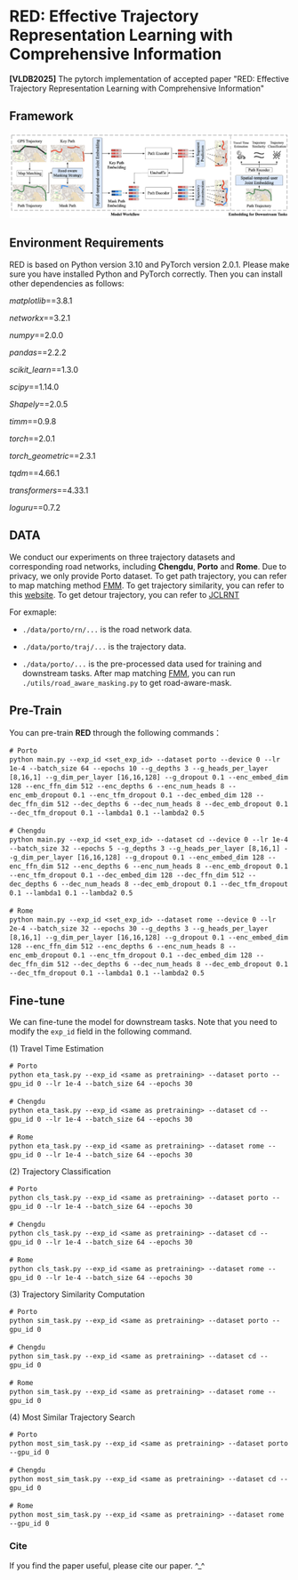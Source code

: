 # RED: Effective Trajectory Representation Learning with Comprehensive Information

**[VLDB2025]** The pytorch implementation of accepted paper "RED: Effective Trajectory Representation Learning with Comprehensive Information"

## Framework
<div align=center>
<img src="framework.png"/>
</div>

## Environment Requirements

RED is based on Python version 3.10 and PyTorch version 2.0.1. Please make sure you have installed Python and PyTorch correctly. Then you can install other dependencies as follows:

*matplotlib*==3.8.1

*networkx*==3.2.1

*numpy*==2.0.0

*pandas*==2.2.2

*scikit_learn*==1.3.0

*scipy*==1.14.0

*Shapely*==2.0.5

*timm*==0.9.8

*torch*==2.0.1

*torch_geometric*==2.3.1

*tqdm*==4.66.1

*transformers*==4.33.1

*loguru*==0.7.2



## DATA

We conduct our experiments on three trajectory datasets and corresponding road networks, including **Chengdu**, **Porto** and **Rome**. Due to privacy, we only provide Porto dataset. To get path trajectory, you can refer to map matching method [FMM](https://github.com/cyang-kth/fmm). To get trajectory similarity, you can refer to this [website](https://github.com/bguillouet/traj-dist). To get detour trajectory, you can refer to [JCLRNT](https://github.com/mzy94/JCLRNT)

For exmaple:

- `./data/porto/rn/...` is the road network data.

- `./data/porto/traj/...` is the trajectory data.

- `./data/porto/...` is the pre-processed data used for training and downstream tasks. After map matching [FMM](https://github.com/cyang-kth/fmm), you can run `./utils/road_aware_masking.py` to get road-aware-mask.

## Pre-Train

You can pre-train **RED** through the following commands：

```shell
# Porto
python main.py --exp_id <set_exp_id> --dataset porto --device 0 --lr 1e-4 --batch_size 64 --epochs 10 --g_depths 3 --g_heads_per_layer [8,16,1] --g_dim_per_layer [16,16,128] --g_dropout 0.1 --enc_embed_dim 128 --enc_ffn_dim 512 --enc_depths 6 --enc_num_heads 8 --enc_emb_dropout 0.1 --enc_tfm_dropout 0.1 --dec_embed_dim 128 --dec_ffn_dim 512 --dec_depths 6 --dec_num_heads 8 --dec_emb_dropout 0.1 --dec_tfm_dropout 0.1 --lambda1 0.1 --lambda2 0.5

# Chengdu 
python main.py --exp_id <set_exp_id> --dataset cd --device 0 --lr 1e-4 --batch_size 32 --epochs 5 --g_depths 3 --g_heads_per_layer [8,16,1] --g_dim_per_layer [16,16,128] --g_dropout 0.1 --enc_embed_dim 128 --enc_ffn_dim 512 --enc_depths 6 --enc_num_heads 8 --enc_emb_dropout 0.1 --enc_tfm_dropout 0.1 --dec_embed_dim 128 --dec_ffn_dim 512 --dec_depths 6 --dec_num_heads 8 --dec_emb_dropout 0.1 --dec_tfm_dropout 0.1 --lambda1 0.1 --lambda2 0.5

# Rome
python main.py --exp_id <set_exp_id> --dataset rome --device 0 --lr 2e-4 --batch_size 32 --epochs 30 --g_depths 3 --g_heads_per_layer [8,16,1] --g_dim_per_layer [16,16,128] --g_dropout 0.1 --enc_embed_dim 128 --enc_ffn_dim 512 --enc_depths 6 --enc_num_heads 8 --enc_emb_dropout 0.1 --enc_tfm_dropout 0.1 --dec_embed_dim 128 --dec_ffn_dim 512 --dec_depths 6 --dec_num_heads 8 --dec_emb_dropout 0.1 --dec_tfm_dropout 0.1 --lambda1 0.1 --lambda2 0.5
```

 ## Fine-tune

We can fine-tune the model for downstream tasks. Note that you need to modify the `exp_id` field in the following command.

(1) Travel Time Estimation

```shell
# Porto
python eta_task.py --exp_id <same as pretraining> --dataset porto --gpu_id 0 --lr 1e-4 --batch_size 64 --epochs 30

# Chengdu
python eta_task.py --exp_id <same as pretraining> --dataset cd --gpu_id 0 --lr 1e-4 --batch_size 64 --epochs 30

# Rome
python eta_task.py --exp_id <same as pretraining> --dataset rome --gpu_id 0 --lr 1e-4 --batch_size 64 --epochs 30
```

(2) Trajectory Classification

```shell
# Porto
python cls_task.py --exp_id <same as pretraining> --dataset porto --gpu_id 0 --lr 1e-4 --batch_size 64 --epochs 30

# Chengdu
python cls_task.py --exp_id <same as pretraining> --dataset cd --gpu_id 0 --lr 1e-4 --batch_size 64 --epochs 30

# Rome
python cls_task.py --exp_id <same as pretraining> --dataset rome --gpu_id 0 --lr 1e-4 --batch_size 64 --epochs 30
```

(3) Trajectory Similarity Computation

```shell
# Porto
python sim_task.py --exp_id <same as pretraining> --dataset porto --gpu_id 0

# Chengdu
python sim_task.py --exp_id <same as pretraining> --dataset cd --gpu_id 0

# Rome
python sim_task.py --exp_id <same as pretraining> --dataset rome --gpu_id 0
```

(4) Most Similar Trajectory Search

```shell
# Porto
python most_sim_task.py --exp_id <same as pretraining> --dataset porto --gpu_id 0

# Chengdu
python most_sim_task.py --exp_id <same as pretraining> --dataset cd --gpu_id 0

# Rome
python most_sim_task.py --exp_id <same as pretraining> --dataset rome --gpu_id 0
```

### Cite

If you find the paper useful, please cite our paper. ^_^
